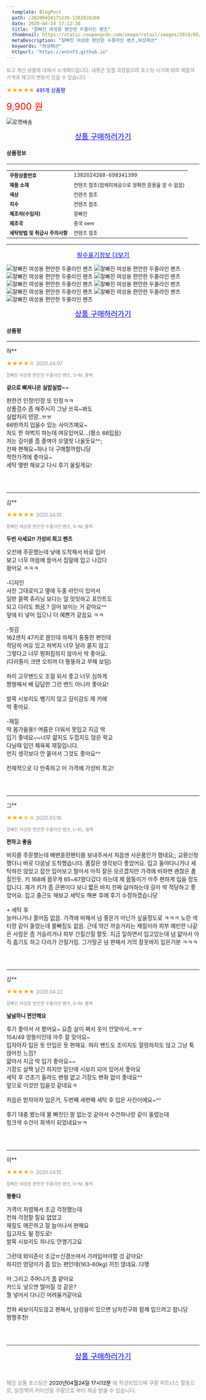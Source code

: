 ```yaml
---
  template: BlogPost
  path: /20200424171236-1382024268
  date: 2020-04-24 17:12:36
  title: "잘빠진 여성용 편안한 두줄라인 팬츠"
  thumbnail: https://static.coupangcdn.com/image/retail/images/2019/05/15/11/7/7322f8fb-ee9e-4441-9206-bc0987b8553e.jpg
  metaDescription: "잘빠진 여성용 편안한 두줄라인 팬츠,여성패션"
  keywords: "여성패션"
  httpurl: "https://antnf3.github.io"
---
```

  
<span style="color: #888;font-size:0.8rem">보고 계신 상품에 대해서 소개해드립니다.
내용은 일절 과장없으며 포스팅 시기에 따라 제품의 가격과 재고의 변동이 있을 수 있습니다.</span>
  
<span style="color: orange;">★★★★★</span> <span style="color: blue;font-size: 0.85rem;">491개 상품평</span>

<span style="font-size: 0.9rem"></span> 

<span style="color: red;font-size: 1.5rem;">9,900 원</span>

![로켓배송](https://postfiles.pstatic.net/MjAyMDA0MTBfMjcz/MDAxNTg2NDQ1OTAwMDc5.1T-Iy6-X12_V8iyof2OtSqUCu6urPUUOnjG41kbMy_kg.c1eqxaGayJ1XX0TGV24QXbZg9dvQ9C_dYZx39G_Z7Wog.PNG.cigshop2/rocket_logo.png?type=w773)

<p align="center"><a href="http://me2.do/FCHqh9WB" style="font-size: 1.2rem; color: blue;">상품 구매하러가기</a></p>

#### 상품정보

---

|                  |                       |
| ---------------- | --------------------- |
| **<span style="font-size:0.8rem;">쿠팡상품번호</span>** | <span style="font-size:0.8rem;">1382024268-698341399</span> |
| **<span style="font-size:0.8rem;">제품 소재</span>**    | <span style="font-size:0.8rem;">컨텐츠 참조(업체미제공으로 정확한 혼용율 알 수 없음)  </span>        |
| **<span style="font-size:0.8rem;">색상</span>**    | <span style="font-size:0.8rem;">컨텐츠 참조</span>        |
| **<span style="font-size:0.8rem;">치수</span>**    | <span style="font-size:0.8rem;">컨텐츠 참조</span>        |
| **<span style="font-size:0.8rem;">제조자(수입자)</span>**    | <span style="font-size:0.8rem;">잘빠진</span>        |
| **<span style="font-size:0.8rem;">제조국</span>**    | <span style="font-size:0.8rem;">중국 oem</span>        |
| **<span style="font-size:0.8rem;">세탁방법 및 취급시 주의사항</span>**    | <span style="font-size:0.8rem;">컨텐츠 참조</span>        |




---

<p align="center"><a href="http://me2.do/FCHqh9WB" style="font-size: 1rem; color: blue;">필수표기정보 더보기</a></p>

![잘빠진 여성용 편안한 두줄라인 팬츠](http://thumbnail10.coupangcdn.com/thumbnails/remote/q89/image/product/content/vendorItem/2019/09/24/698341429/f8b1baaf-f0d8-4a1d-910f-cd977a300635.jpg)
![잘빠진 여성용 편안한 두줄라인 팬츠](http://thumbnail7.coupangcdn.com/thumbnails/remote/q89/image/retail/images/15426202720053-340949c7-8827-44c0-b773-ce8020e065db.jpg)
![잘빠진 여성용 편안한 두줄라인 팬츠](http://thumbnail9.coupangcdn.com/thumbnails/remote/q89/image/retail/images/15426259442876-6273c0fd-9552-4884-8bf0-e56576a765ed.jpg)
![잘빠진 여성용 편안한 두줄라인 팬츠](http://thumbnail10.coupangcdn.com/thumbnails/remote/q89/image/retail/images/15426348322866-fd4e3835-979c-4821-b5fc-8f2533c6f6a7.jpg)
![잘빠진 여성용 편안한 두줄라인 팬츠](http://thumbnail7.coupangcdn.com/thumbnails/remote/q89/image/retail/images/15426388466686-ee152b04-0b35-4eb9-9e4d-c4d0ff90bfa7.jpg)
![잘빠진 여성용 편안한 두줄라인 팬츠](http://thumbnail8.coupangcdn.com/thumbnails/remote/q89/image/retail/images/15426482130768-3fa09483-5540-435a-b953-918e0b7bb0c5.jpg)
![잘빠진 여성용 편안한 두줄라인 팬츠](http://thumbnail10.coupangcdn.com/thumbnails/remote/q89/image/retail/images/15426588344267-e91f72a9-b56a-44ca-855f-d75a08beac4c.jpg)
![잘빠진 여성용 편안한 두줄라인 팬츠](http://thumbnail10.coupangcdn.com/thumbnails/remote/q89/image/retail/images/15426687236344-b50737c6-3d5e-47b5-b2a3-a7680c341784.jpg)
![잘빠진 여성용 편안한 두줄라인 팬츠](http://thumbnail8.coupangcdn.com/thumbnails/remote/q89/image/retail/images/67559746605592-e29068e3-499b-4924-8ee8-342dba1c2110.jpg)

<p align="center"><a href="http://me2.do/FCHqh9WB" style="font-size: 1.2rem; color: blue;">상품 구매하러가기</a></p>

#### 상품평
  
---
  
허**
    
<span style="color: orange;">★★★★☆</span> <span style="font-size:0.8rem;color: #888;">2020.04.07</span>
    
<span style="color: #888;font-size:0.7rem">잘빠진 여성용 편안한 두줄라인 팬츠, S~M, 블랙</span>
    
<span style="font-size:0.85rem">**겉으로 삐져나온 실밥실밥~~**</span>
    
<span style="font-size: 0.9rem;">편한건 인정!인정 또 인정ㅋㅋ<br/>상품검수 좀 해주시지 그냥 쓰윽~봐도<br/>실밥처리 엉망..ㅠㅠ<br/>66반까지 입을수 있는 사이즈예요~<br/>저도 한 허벅지 하는데 여유있어요...(평소 66입음)<br/>저는 길이를 좀 줄여야 모델핏 나올듯요^^;<br/>진짜 편해요~하나 더 구매할까합니당<br/>착한가격에 좋아요~<br/>세탁 몇번 해보고 다시 후기 올릴게요!</span>
    
<br>
<br>

---
  
김**
    
<span style="color: orange;">★★★★★</span> <span style="font-size:0.8rem;color: #888;">2020.04.10</span>
    
<span style="color: #888;font-size:0.7rem">잘빠진 여성용 편안한 두줄라인 팬츠, S~M, 블랙</span>
    
<span style="font-size:0.85rem">**두번 사세요!! 가성비 최고 팬츠**</span>
    
<span style="font-size: 0.9rem;">오전에 주문했는데 낮에 도착해서 바로 입어<br/>보고 너무 마음에 들어서 집앞에 입고 나갔다<br/>왔어요 ㅋㅋㅋ<br/><br/>-디자인<br/>사진 그대로이고 옆에 두줄 라인이 있어서 <br/>일반 블랙 츄리닝 보다는 덜 밋밋하고 포인트도<br/>되고 다리도 쬐끔 ? 길어 보이는 거 같아요^^<br/>앞에 티 넣어 입으니 더 예쁜거 같음요 ㅋㅋ<br/><br/>-핏감<br/>162센치 47키로 몸인데 하체가 통통한 편인데<br/>적당히 여유 있고 허벅지 너무 달라 붙지 않고<br/>그렇다고 너무 펑퍼짐하지 않아서 딱 좋아요.<br/>(다리통이 크면 오히려 더 뚱뚱하고 부해 보임)<br/><br/>허리 고무밴드도 조절 되서 좋고 너무 심하게<br/>짱찡해서 배 답답한 그런 밴드 아니라 좋아요!<br/><br/>발목 시보리도 쨍기지 않고 길이감도 제 키에<br/>딱 좋아요.<br/><br/>-재질<br/>딱 봄가을용!! 여름은 더워서 못입고 지금 딱<br/>입기 좋네요~~너무 얇지도 두껍지도 않은 학교<br/>다닐때 입던 체육복 재질입니다.<br/>먼지 생각보다 안 붙어서 그것도 좋아요^^<br/><br/>전체적으로 다 만족하고 이 가격에 가성비 최고!</span>
    
<br>
<br>

---
  
그**
    
<span style="color: orange;">★★★☆☆</span> <span style="font-size:0.8rem;color: #888;">2020.03.16</span>
    
<span style="color: #888;font-size:0.7rem">잘빠진 여성용 편안한 두줄라인 팬츠, L~XL, 블랙</span>
    
<span style="font-size:0.85rem">**편하고 좋음**</span>
    
<span style="font-size: 0.9rem;">바지를 주문했는데 배변훈련팬티를 보내주셔서 처음엔 사은품인가 했네요;; 교환신청 했더니 바로 다음날 도착했습니다. 품질은 생각보다 좋았어요. 입고 돌아다니거나 세탁하진 않았고 잠깐 입어보고 말아서 아직 잘은 모르겠지만 가격에 비하면 괜찮은 품질인듯. 키 168에 몸무게 65~67왔다갔다 하는데 제 몸뚱이가 아주 편하게 입을 정도입니다. 제가 키가 좀 큰편이다 보니 짧은 바지 진짜 싫어하는데 길이 딱 적당하고 좋았어요. 입고 출근도 해보고 세탁도 해본 후에 후기 수정하겠습니당<br/><br/>+ 세탁 후<br/>늘어나거나 줄어듬 없음. 가격에 비해서 넘 좋은거 아닌가 싶을정도로 ㅋㅋㅋ 노란 색 티랑 같이 돌렸는데 물빠짐도 없음. 근데 약간 까슬거리는 재질이라 피부 예민한 나같은 사람은 좀 거슬리거나 피부 간질간질 할듯. 지금 일하면서 입고있는데 넘 얇아서 아직 춥기도 하고 다리가 간질거림. 그거말곤 넘 편해서 거의 잠옷바지 입은기분 ㅋㅋㅋ</span>
    
<br>
<br>

---
  
강**
    
<span style="color: orange;">★★★★★</span> <span style="font-size:0.8rem;color: #888;">2020.04.22</span>
    
<span style="color: #888;font-size:0.7rem">잘빠진 여성용 편안한 두줄라인 팬츠, S~M, 블랙</span>
    
<span style="font-size:0.85rem">**널널하니 편안해요**</span>
    
<span style="font-size: 0.9rem;">후기 좋아서 사 봤어요~ 요즘 살이 쪄서 옷이 안맞아서..ㅠㅜ<br/>154/49 엉뚱이인데 아주 잘 맞아요~<br/>입자마자 입은 듯 안입은 듯 편해요. 허리 밴드도 조이지도 헐렁하지도 않고 그냥 툭 얹어진 느낌?<br/>얇아서 지금 딱 입기 좋아요~~<br/>기장도 살짝 남긴 하지만 밑단에 시보리 되어 있어서 좋아요<br/>세탁 후 건조기 돌려도 변형 없고 기장도 변화 없이 좋네요^^<br/>앞으로 이것만 입을것 같네요ㅋ<br/><br/>처음은 받자마자 입은거, 두번째 세번째 세탁 후 입은 사진이에요~^^<br/><br/>후기 대충 봤는데 물 빠진단 말 없는것 같아서 수건하나랑 같이 돌렸는데<br/>핑크색 수건이 회색이 되었네요ㅠㅋ</span>
    
<br>
<br>

---
  
이**
    
<span style="color: orange;">★★★★☆</span> <span style="font-size:0.8rem;color: #888;">2020.04.15</span>
    
<span style="color: #888;font-size:0.7rem">잘빠진 여성용 편안한 두줄라인 팬츠, S~M, 블랙</span>
    
<span style="font-size:0.85rem">**짱좋다**</span>
    
<span style="font-size: 0.9rem;">가격이 저렴해서 조금 걱정했는데<br/>전혀 걱정할 필요 없었고<br/>재질도 매끈하고 잘 늘어나서 편해요<br/>입고자도 될 정도로!<br/>발목 시보리도 하나도 안깽기고요<br/><br/>그런데 와이존이 조금ㅠ신경쓰여서 가려입어야할 것 같아요!<br/>하지만 엉덩이가 좀 있는 편인데(163-60kg) 끼진 않네요..다행<br/><br/>아 그리고 주머니가 좀 얕아요<br/>카드도 넣으면 떨어질 것 같은?<br/>뭘 넣어서 다니긴 어려울거같아요<br/><br/>전혀 싸보이지도않고 편해서, 남성용이 있으면 남자친구와 함께 입으려고 합니당<br/>짱짱추천!</span>
    
<br>
<br>


  
---
  
<p align="center"><a href="http://me2.do/FCHqh9WB" style="font-size: 1.2rem; color: blue;">상품 구매하러가기</a></p>
  
<br>
  
<span style="font-size: 0.85rem; color: #888;">해당 상품 포스팅은 <span style="color: #000;"> 2020년04월24일 17시12분 </span> 에 작성되었으며 쿠팡 파트너스 활동으로, 일정액의 커미션을 쿠팡으로 부터 제공 받을 수 있습니다.</span>